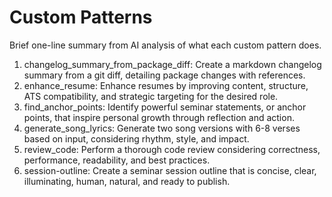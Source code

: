 # Custom Patterns

Brief one-line summary from AI analysis of what each custom pattern does.

1. changelog_summary_from_package_diff: Create a markdown changelog summary from a git diff, detailing package changes with references.
2. enhance_resume: Enhance resumes by improving content, structure, ATS compatibility, and strategic targeting for the desired role.
3. find_anchor_points: Identify powerful seminar statements, or anchor points, that inspire personal growth through reflection and action.
4. generate_song_lyrics: Generate two song versions with 6-8 verses based on input, considering rhythm, style, and impact.
5. review_code: Perform a thorough code review considering correctness, performance, readability, and best practices.
6. session-outline: Create a seminar session outline that is concise, clear, illuminating, human, natural, and ready to publish.
